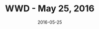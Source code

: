 ---
title: WWD - May 25, 2016
date: 2016-05-25
summary_markdown: |
  Assael launches The Bespoke Collection at the Couture Show in Las Vegas. WWD covers the Bespoke story and the history of Assael. ​​
featured_image: /uploads/2016-05-25.jpg
---